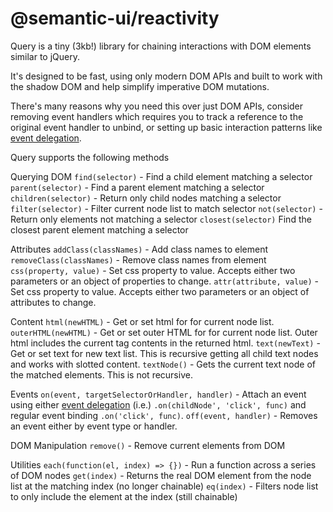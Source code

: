 # @semantic-ui/reactivity

Query is a tiny (3kb!) library for chaining interactions with DOM elements similar to jQuery.

It's designed to be fast, using only modern DOM APIs and built to work with the shadow DOM and help simplify imperative DOM mutations.

There's many reasons why you need this over just DOM APIs, consider removing event handlers which requires you to track a reference to the original event handler to unbind, or setting up basic interaction patterns like [event delegation](https://learn.jquery.com/events/event-delegation/).

Query supports the following methods

Querying DOM
`find(selector)` - Find a child element matching a selector
`parent(selector)` - Find a parent element matching a selector
`children(selector)` - Return only child nodes matching a selector
`filter(selector)` - Filter current node list to match selector
`not(selector)` - Return only elements not matching a selector
`closest(selector)` Find the closest parent element matching a selector


Attributes
`addClass(classNames)` - Add class names to element
`removeClass(classNames)` - Remove class names from element
`css(property, value)` - Set css property to value. Accepts either two parameters or an object of properties to change.
`attr(attribute, value)` - Set css property to value. Accepts either two parameters or an object of attributes to change.


Content
`html(newHTML)` - Get or set html for for current node list.
`outerHTML(newHTML)` - Get or set outer HTML for for current node list. Outer html includes the current tag contents in the returned html.
`text(newText)` - Get or set text for new text list. This is recursive getting all child text nodes and works with slotted content.
`textNode()` - Gets the current text node of the matched elements. This is not recursive.

Events
`on(event, targetSelectorOrHandler, handler)` - Attach an event using either [event delegation](https://learn.jquery.com/events/event-delegation/) (i.e.) `.on(childNode', 'click', func)` and regular event binding `.on('click', func)`.
`off(event, handler)` - Removes an event either by event type or handler.

DOM Manipulation
`remove()` - Remove current elements from DOM

Utilities
`each(function(el, index) => {})` - Run a function across a series of DOM nodes
`get(index)` - Returns the real DOM element from the node list at the matching index (no longer chainable)
`eq(index)` - Filters node list to only include the element at the index (still chainable)

